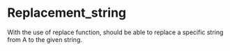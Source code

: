 # Replacement_string
With the use of replace function, should be able to replace a specific string from A to the given string.
